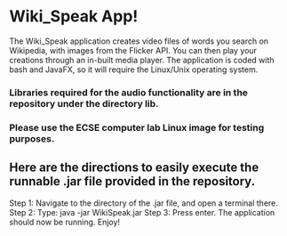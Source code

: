 # Wiki_Speak App!
The Wiki_Speak application creates video files of words you search on Wikipedia, with images from the Flicker API. You can then play your creations through an in-built media player. The application is coded with bash and JavaFX, so it will require the Linux/Unix operating system.   

### Libraries required for the audio functionality are in the repository under the directory lib.  
### Please use the ECSE computer lab Linux image for testing purposes.  

## Here are the directions to easily execute the runnable .jar file provided in the repository.
Step 1: Navigate to the directory of the .jar file, and open a terminal there.
Step 2: Type: java -jar WikiSpeak.jar
Step 3: Press enter. The application should now be running. Enjoy!

